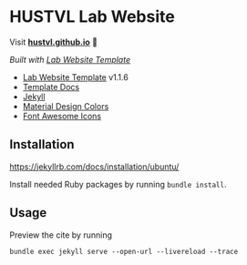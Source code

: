 # HUSTVL Lab Website

Visit **[hustvl.github.io](https://hustvl.github.io)** 🚀

_Built with [Lab Website Template](https://greene-lab.gitbook.io/lab-website-template-docs)_

* [Lab Website Template](https://github.com/greenelab/lab-website-template) v1.1.6
* [Template Docs](https://greene-lab.gitbook.io/lab-website-template-docs)
* [Jekyll](https://jekyllrb.com/)
* [Material Design Colors](https://m3.material.io/styles/color/static/baseline)
* [Font Awesome Icons](https://fontawesome.com/)

## Installation

https://jekyllrb.com/docs/installation/ubuntu/

Install needed Ruby packages by running `bundle install`.

## Usage

Preview the cite by running

```
bundle exec jekyll serve --open-url --livereload --trace
```
